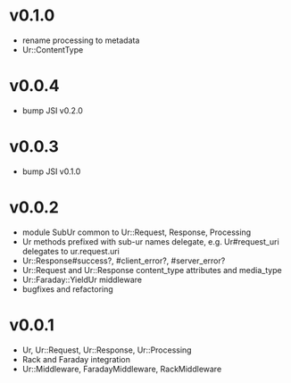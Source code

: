 # v0.1.0
- rename processing to metadata
- Ur::ContentType

# v0.0.4
- bump JSI v0.2.0

# v0.0.3
- bump JSI v0.1.0

# v0.0.2

- module SubUr common to Ur::Request, Response, Processing
- Ur methods prefixed with sub-ur names delegate, e.g. Ur#request_uri delegates to ur.request.uri
- Ur::Response#success?, #client_error?, #server_error?
- Ur::Request and Ur::Response content_type attributes and media_type
- Ur::Faraday::YieldUr middleware
- bugfixes and refactoring

# v0.0.1

- Ur, Ur::Request, Ur::Response, Ur::Processing
- Rack and Faraday integration
- Ur::Middleware, FaradayMiddleware, RackMiddleware

